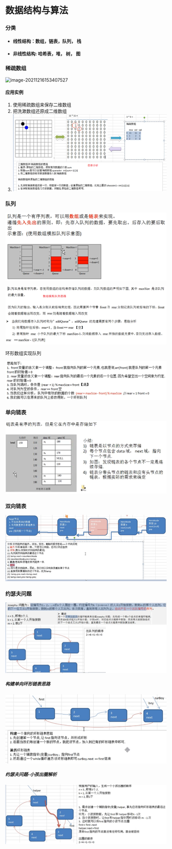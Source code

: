 # 数据结构与算法

### 分类

* #### 线性结构：数组，链表，队列， 栈

* #### 非线性结构: 哈希表，堆， 树， 图

### 稀疏数组

![image-20211216153407527](E:\study-4\学习笔记\Note\img\image-20211216153407527.png) 

#### 应用实例

1. 使用稀疏数组来保存二维数组
2. 把洗漱数组还原成二维数组
3. ![image-20211216155225950](../img/image-20211216155225950.png) 

### 队列

![image-20211216182646038](../img/image-20211216182646038.png)  

![image-20211216215433223](../img/image-20211216215433223.png) 

环形数组实现队列

![image-20211217105113502](../img/image-20211217105113502.png) 

### 单向链表

![image-20211217112629531](../img/image-20211217112629531.png) 

### 双向链表

![image-20211220110829131](../img/image-20211220110829131.png) 

### 约瑟夫问题

![image-20211220161445084](../img/image-20211220161445084.png) 

##### 构建单向环形链表思路

![image-20211221174600300](../img/image-20211221174600300.png) 

##### 约瑟夫问题-小孩出圈解析

![image-20211221180223126](../img/image-20211221180223126.png) 









































































































































